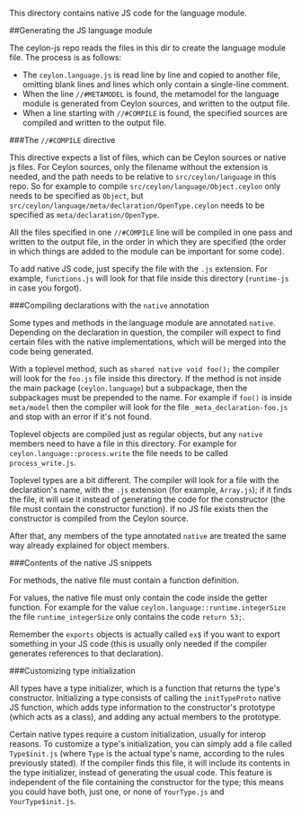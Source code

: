 This directory contains native JS code for the language module.

##Generating the JS language module

The ceylon-js repo reads the files in this dir to create the language module file. The process is as follows:

* The `ceylon.language.js` is read line by line and copied to another file, omitting blank lines and lines which only contain a single-line comment.
* When the line `//#METAMODEL` is found, the metamodel for the language module is generated from Ceylon sources, and written to the output file.
* When a line starting with `//#COMPILE` is found, the specified sources are compiled and written to the output file.

###The `//#COMPILE` directive

This directive expects a list of files, which can be Ceylon sources or native js files. For Ceylon sources,
only the filename without the extension is needed, and the path needs to be relative to `src/ceylon/language`
in this repo. So for example to compile `src/ceylon/language/Object.ceylon` only needs to be specified as
`Object`, but `src/ceylon/language/meta/declaration/OpenType.ceylon` needs to be specified as
`meta/declaration/OpenType`.

All the files specified in one `//#COMPILE` line will be compiled in one pass and written to the output file,
in the order in which they are specified (the order in which things are added to the module can be important
for some code).

To add native JS code, just specify the file with the `.js` extension. For example, `functions.js` will
look for that file inside this directory (`runtime-js` in case you forgot).

###Compiling declarations with the `native` annotation

Some types and methods in the language module are annotated `native`. Depending on the declaration in question,
the compiler will expect to find certain files with the native implementations, which will be merged into the
code being generated.

With a toplevel method, such as `shared native void foo();` the compiler will look for the `foo.js` file inside
this directory. If the method is not inside the main package (`ceylon.language`) but a subpackage, then the
subpackages must be prepended to the name. For example if `foo()` is inside `meta/model` then the compiler
will look for the file `_meta_declaration-foo.js` and stop with an error if it's not found.

Toplevel objects are compiled just as regular objects, but any `native` members need to have a file in this directory.
For example for `ceylon.language::process.write` the file needs to be called `process_write.js`.

Toplevel types are a bit different. The compiler will look for a file with the declaration's name, with the
`.js` extension (for example, `Array.js`); if it finds the file, it will use it instead of generating the code
for the constructor (the file must contain the constructor function). If no JS file exists then the constructor
is compiled from the Ceylon source.

After that, any members of the type annotated `native` are treated the same way already explained for object
members.

###Contents of the native JS snippets

For methods, the native file must contain a function definition.

For values, the native file must only contain the code inside the getter function. For example for the value
`ceylon.language::runtime.integerSize` the file `runtime_integerSize` only contains the code `return 53;`.

Remember the `exports` objects is actually called `ex$` if you want to export something in your JS code (this
is usually only needed if the compiler generates references to that declaration).

###Customizing type initialization

All types have a type initializer, which is a function that returns the type's constructor. Initializing a type
consists of calling the `initTypeProto` native JS function, which adds type information to the constructor's
prototype (which acts as a class), and adding any actual members to the prototype.

Certain native types require a custom initialization, usually for interop reasons. To customize a type's
initialization, you can simply add a file called `Type$init.js` (where `Type` is the actual type's name,
according to the rules previously stated). If the compiler finds this file, it will include its contents
in the type initializer, instead of generating the usual code. This feature is independent of the file
containing the constructor for the type; this means you could have both, just one, or none of
`YourType.js` and `YourType$init.js`.
